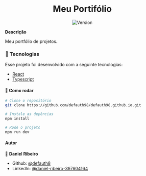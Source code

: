 <h1 align="center">Meu Portifólio</h1>
<p align="center">
  <img alt="Version" src="https://img.shields.io/badge/version-0.1.0-blue.svg?cacheSeconds=2592000" />
  <a href="https://twitter.com/defauth8" target="_blank">
  </a>
</p>

**Descrição**

Meu portfólio de projetos.

### :nut_and_bolt: Tecnologias

Esse projeto foi desenvolvido com a seguinte tecnologias:

- [React][react]
- [Typescript][type]

[react]: https://pt-br.reactjs.org/
[type]: https://www.typescriptlang.org/

#### :thinking: Como rodar

```bash
# Clone o repositório
git clone https://github.com/defauth98/defauth98.github.io.git

# Instale as depências
npm install 

# Rode o projeto
npm run dev
```

#### Autor

👤 **Daniel Ribeiro**

- Github: [@defauth8](https://github.com/defauth98)
- LinkedIn: [@daniel-ribeiro-397604164](https://linkedin.com/in/daniel-ribeiro-397604164)
